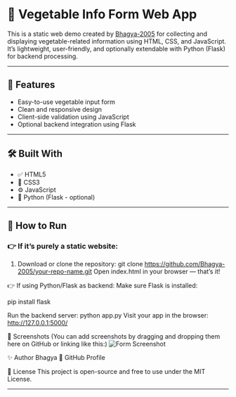 # 🥕 Vegetable Info Form Web App

This is a static web demo created by [Bhagya-2005](https://github.com/Bhagya-2005) for collecting and displaying vegetable-related information using HTML, CSS, and JavaScript. It’s lightweight, user-friendly, and optionally extendable with Python (Flask) for backend processing.

---

## 🌿 Features

- Easy-to-use vegetable input form
- Clean and responsive design
- Client-side validation using JavaScript
- Optional backend integration using Flask

---

## 🛠️ Built With

- ✅ HTML5
- 🎨 CSS3
- ⚙️ JavaScript
- 🐍 Python (Flask - optional)

---

## 🚀 How to Run

### 👉 If it’s purely a static website:

1. Download or clone the repository:
   git clone https://github.com/Bhagya-2005/your-repo-name.git
Open index.html in your browser — that’s it!

👉 If using Python/Flask as backend:
Make sure Flask is installed:

pip install flask

Run the backend server:
python app.py
Visit your app in the browser:
http://127.0.0.1:5000/

📸 Screenshots
(You can add screenshots by dragging and dropping them here on GitHub or linking like this:)
![Form Screenshot](https://link-to-screenshot.com/image.png)

✨ Author
Bhagya
🔗 GitHub Profile

📄 License
This project is open-source and free to use under the MIT License.

---









